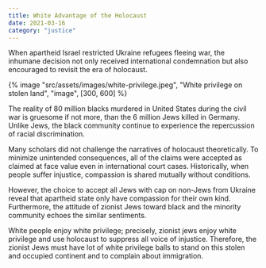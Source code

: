 ```yaml
---
title: White Advantage of the Holocaust
date: 2021-03-16
category: "justice"
---
```


When apartheid Israel restricted Ukraine refugees fleeing war, the inhumane decision not only received international condemnation but also encouraged to revisit the era of holocaust.

<!-- excerpt -->

{% image "src/assets/images/white-privilege.jpeg", "White privilege on stolen land", "image", [300, 600] %}

The reality of 80 million blacks murdered in United States during the civil war is gruesome if not more, than the 6 million Jews killed in Germany. Unlike Jews, the black community continue to experience the repercussion of racial discrimination.

Many scholars did not challenge the narratives of holocaust theoretically. To minimize unintended consequences, all of the claims were accepted as claimed at face value even in international court cases. Historically, when people suffer injustice, compassion is shared mutually without conditions.

However, the choice to accept all Jews with cap on non-Jews from Ukraine reveal that apartheid state only have compassion for their own kind. Furthermore, the attitude of zionist Jews toward black and the minority community echoes the similar sentiments.

White people enjoy white privilege; precisely, zionist jews enjoy white privilege and use holocaust to suppress all voice of injustice. Therefore, the zionist Jews must have lot of white privilege balls to stand on this stolen and occupied continent and to complain about immigration.

